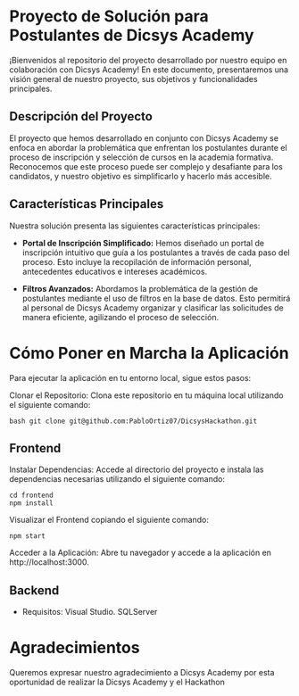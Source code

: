 # Proyecto de Solución para Postulantes de Dicsys Academy
¡Bienvenidos al repositorio del proyecto desarrollado por nuestro equipo en colaboración con Dicsys Academy! En este documento, presentaremos una visión general de nuestro proyecto, sus objetivos y funcionalidades principales.

## Descripción del Proyecto
El proyecto que hemos desarrollado en conjunto con Dicsys Academy se enfoca en abordar la problemática que enfrentan los postulantes durante el proceso de inscripción y selección de cursos en la academia formativa. Reconocemos que este proceso puede ser complejo y desafiante para los candidatos, y nuestro objetivo es simplificarlo y hacerlo más accesible.

## Características Principales
Nuestra solución presenta las siguientes características principales:

- **Portal de Inscripción Simplificado:** Hemos diseñado un portal de inscripción intuitivo que guía a los postulantes a través de cada paso del proceso. Esto incluye la recopilación de información personal, antecedentes educativos e intereses académicos.

- **Filtros Avanzados:** Abordamos la problemática de la gestión de postulantes mediante el uso de filtros en la base de datos. Esto permitirá al personal de Dicsys Academy organizar y clasificar las solicitudes de manera eficiente, agilizando el proceso de selección.

# Cómo Poner en Marcha la Aplicación
Para ejecutar la aplicación en tu entorno local, sigue estos pasos:

Clonar el Repositorio: Clona este repositorio en tu máquina local utilizando el siguiente comando:

```
bash git clone git@github.com:PabloOrtiz07/DicsysHackathon.git
```

## Frontend

Instalar Dependencias: Accede al directorio del proyecto e instala las dependencias necesarias utilizando el siguiente comando:


```
cd frontend
npm install
```

Visualizar el Frontend copiando el siguiente comando:
```
npm start
```

Acceder a la Aplicación: Abre tu navegador y accede a la aplicación en http://localhost:3000.

## Backend

- Requisitos: 
Visual Studio.
SQLServer

# Agradecimientos
Queremos expresar nuestro agradecimiento a Dicsys Academy por esta oportunidad de realizar la Dicsys Academy y el Hackathon
